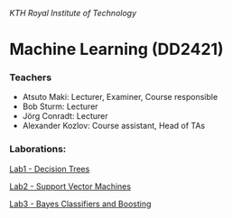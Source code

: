 <i>KTH Royal Institute of Technology</i>
# Machine Learning (DD2421)

### Teachers
* Atsuto Maki: Lecturer, Examiner, Course responsible
* Bob Sturm: Lecturer
* Jörg Conradt: Lecturer
* Alexander Kozlov: Course assistant, Head of TAs

### Laborations:
[Lab1 - Decision Trees](./Lab1-decision_tree)

[Lab2 - Support Vector Machines](./Lab2-SVM)

[Lab3 - Bayes Classifiers and Boosting](./Lab3-BayesianLearning_Boosting)